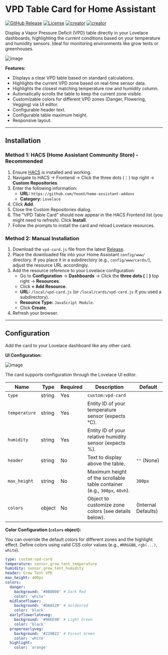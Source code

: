 # VPD Table Card for Home Assistant

[![GitHub Release](https://img.shields.io/github/v/release/YeonV/home-assistant-vpd-card?include_prereleases)](https://github.com/YeonV/home-assistant-vpd-card/releases)
[![License](https://img.shields.io/github/license/YeonV/home-assistant-vpd-card)](LICENSE)
[![creator](https://img.shields.io/badge/CREATOR-Yeon-blue.svg?logo=github&logoColor=white)](https://github.com/YeonV) [![creator](https://img.shields.io/badge/A.K.A-Blade-darkred.svg?logo=github&logoColor=white)](https://github.com/YeonV)


Display a Vapor Pressure Deficit (VPD) table directly in your Lovelace dashboards, highlighting the current conditions based on your temperature and humidity sensors. Ideal for monitoring environments like grow tents or greenhouses.

![image](https://github.com/user-attachments/assets/9f8e0b78-11cc-4d2e-be79-0ad5b682c09c)

**Features:**

*   Displays a clear VPD table based on standard calculations.
*   Highlights the current VPD zone based on real-time sensor data.
*   Highlights the closest matching temperature row and humidity column.
*   Automatically scrolls the table to keep the current zone visible.
*   Customizable colors for different VPD zones (Danger, Flowering, Vegging) via UI editor.
*   Configurable header text.
*   Configurable table maximum height.
*   Responsive layout.

---

## Installation

### Method 1: HACS (Home Assistant Community Store) - Recommended

1.  Ensure [HACS](https://hacs.xyz/) is installed and working.
2.  Navigate to HACS -> Frontend -> Click the three dots (⋮) top right -> **Custom Repositories**.
3.  Enter the following information:
    *   **URL:** `https://github.com/YeonV/home-assistant-addons`
    *   **Category:** `Lovelace`
4.  Click **Add**.
5.  Close the Custom Repositories dialog.
6.  The "VPD Table Card" should now appear in the HACS Frontend list (you might need to refresh). Click **Install**.
7.  Follow the prompts to install the card and reload Lovelace resources.

### Method 2: Manual Installation

1.  Download the `vpd-card.js` file from the latest [Release](https://github.com/YeonV/home-assistant-addons/releases).
2.  Place the downloaded file into your Home Assistant `config/www/` directory. If you place it in a subdirectory (e.g., `config/www/cards/`), adjust the resource URL accordingly.
3.  Add the resource reference to your Lovelace configuration:
    *   Go to **Configuration** -> **Dashboards** -> Click the **three dots (⋮)** top right -> **Resources**.
    *   Click **+ Add Resource**.
    *   **URL:** `/local/vpd-card.js` (or `/local/cards/vpd-card.js` if you used a subdirectory).
    *   **Resource Type:** `JavaScript Module`.
    *   Click **Create**.
4.  Refresh your browser.

---

## Configuration

Add the card to your Lovelace dashboard like any other card.

**UI Configuration:**

![image](https://github.com/user-attachments/assets/dec6537e-8150-408c-901c-14c6aa63f94d)


The card supports configuration through the Lovelace UI editor.

| Name          | Type    | Required | Description                                                                 | Default                  |
|---------------|---------|----------|-----------------------------------------------------------------------------|--------------------------|
| `type`        | string  | Yes      | `custom:vpd-card`                                                           |                          |
| `temperature` | string  | Yes      | Entity ID of your temperature sensor (expects °C).                          |                          |
| `humidity`    | string  | Yes      | Entity ID of your relative humidity sensor (expects %).                     |                          |
| `header`      | string  | No       | Text to display above the table.                                            | `""` (None)              |
| `max_height`  | string  | No       | Maximum height of the scrollable table container (e.g., `300px`, `40vh`).   | `300px`                  |
| `colors`      | object  | No       | Object to customize zone colors (see details below).                        | (Internal Defaults)      |

**Color Configuration (`colors` object):**

You can override the default colors for different zones and the highlight effect. Define colors using valid CSS color values (e.g., `#RRGGBB`, `rgb(...)`, `white`).

```yaml
type: custom:vpd-card
temperature: sensor.grow_tent_temperature
humidity: sensor.grow_tent_humidity
header: Grow Tent VPD
max_height: 400px
colors:
  danger:
    background: '#8B0000' # Dark Red
    color: 'white'
  midlateflower:
    background: '#DAA520' # Goldenrod
    color: 'black'
  earlyflowerlateveg:
    background: '#90EE90' # Light Green
    color: 'black'
  properearlyveg:
    background: '#228B22' # Forest Green
    color: 'white'
  highlight:
    color: 'orange'
